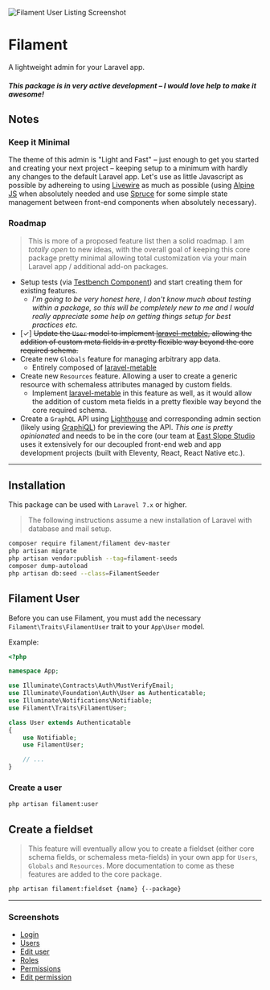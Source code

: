 ![Filament User Listing Screenshot](https://raw.githubusercontent.com/ManojKiranAppathurai/filament-old-version/master/resources/images/screenshots/edit-user-darkmode.jpg)

# Filament

A lightweight admin for your Laravel app.

#### **_This package is in very active development – I would love help to make it awesome!_**

## Notes

### Keep it Minimal

The theme of this admin is "Light and Fast" – just enough to get you started and creating your next project – keeping setup to a minimum with hardly any changes to the default Laravel app. Let's use as little Javascript as possible by adhereing to using [Livewire](https://laravel-livewire.com) as much as possible (using [Alpine JS](https://github.com/alpinejs/alpine) when absolutely needed and use [Spruce](https://github.com/ryangjchandler/spruce) for some simple state management between front-end components when absolutely necessary).

### Roadmap

> This is more of a proposed feature list then a solid roadmap. I am _totally open_ to new ideas, with the overall goal of keeping this core package pretty minimal allowing total customization via your main Laravel app / additional add-on packages.

- Setup tests (via [Testbench Component](https://github.com/orchestral/testbench)) and start creating them for existing features.
  - _I'm going to be very honest here, I don't know much about testing within a package, so this will be completely new to me and I would really appreciate some help on getting things setup for best practices etc._
- [✓] <strike>Update the `User` model to implement [laravel-metable](https://github.com/plank/laravel-metable), allowing the addition of custom meta fields in a pretty flexible way beyond the core required schema.</strike>
- Create new `Globals` feature for managing arbitrary app data.
  - Entirely composed of [laravel-metable](https://github.com/plank/laravel-metable)
- Create new `Resources` feature. Allowing a user to create a generic resource with schemaless attributes managed by custom fields.
  - Implement [laravel-metable](https://github.com/plank/laravel-metable) in this feature as well, as it would allow the addition of custom meta fields in a pretty flexible way beyond the core required schema.
- Create a `GraphQL` API using [Lighthouse](https://github.com/nuwave/lighthouse) and corresponding admin section (likely using [GraphiQL](https://github.com/graphql/graphiql)) for previewing the API. _This one is pretty opinionated_ and needs to be in the core (our team at [East Slope Studio](https://eastslope.studio) uses it extensively for our decoupled front-end web and app development projects (built with Eleventy, React, React Native etc.).

---

## Installation

This package can be used with `Laravel 7.x` or higher.

> The following instructions assume a new installation of Laravel with database and mail setup.

```bash
composer require filament/filament dev-master
php artisan migrate
php artisan vendor:publish --tag=filament-seeds
composer dump-autoload
php artisan db:seed --class=FilamentSeeder
```

## Filament User

Before you can use Filament, you must add the necessary `Filament\Traits\FilamentUser` trait to your `App\User` model.

Example:

```php
<?php

namespace App;

use Illuminate\Contracts\Auth\MustVerifyEmail;
use Illuminate\Foundation\Auth\User as Authenticatable;
use Illuminate\Notifications\Notifiable;
use Filament\Traits\FilamentUser;

class User extends Authenticatable
{
    use Notifiable;
    use FilamentUser;

    // ...
}
```

### Create a user

```bash
php artisan filament:user
```

## Create a fieldset

> This feature will eventually allow you to create a fieldset (either core schema fields, or schemaless meta-fields) in your own app for `Users`, `Globals` and `Resources`. More documentation to come as these features are added to the core package.

```bash
php artisan filament:fieldset {name} {--package}
```

---

### Screenshots

- [Login](https://raw.githubusercontent.com/laravel-filament/filament/master/resources/images/screenshots/login-darkmode.jpg)
- [Users](https://raw.githubusercontent.com/laravel-filament/filament/master/resources/images/screenshots/users-lightmode.jpg)
- [Edit user](https://raw.githubusercontent.com/laravel-filament/filament/master/resources/images/screenshots/edit-user-darkmode.jpg)
- [Roles](https://raw.githubusercontent.com/laravel-filament/filament/master/resources/images/screenshots/roles-darkmode.jpg)
- [Permissions](https://raw.githubusercontent.com/laravel-filament/filament/master/resources/images/screenshots/permissions-darkmode.jpg)
- [Edit permission](https://raw.githubusercontent.com/laravel-filament/filament/master/resources/images/screenshots/edit-permission-darkmode.jpg)
